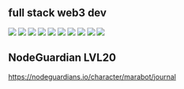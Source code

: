## full stack web3 dev ##
![](https://img.shields.io/badge/solidity-blue)
![](https://img.shields.io/badge/node.js-blue)
![](https://img.shields.io/badge/hardhat-green)
![](https://img.shields.io/badge/foundry-green)
![](https://img.shields.io/badge/truffle-green)
![](https://img.shields.io/badge/git-orange)
![](https://img.shields.io/badge/npm-orange)
![](https://img.shields.io/badge/HTML-yellow)
![](https://img.shields.io/badge/CSS-yellow)
![](https://img.shields.io/badge/javascript-yellow)

##  NodeGuardian LVL20 ##
https://nodeguardians.io/character/marabot/journal
<!--
**marabot/marabot** is a ✨ _special_ ✨ repository because its `README.md` (this file) appears on your GitHub profile.

Here are some ideas to get you started:

- 🔭 I’m currently working on ...
- 🌱 I’m currently learning ...
- 👯 I’m looking to collaborate on ...
- 🤔 I’m looking for help with ...
- 💬 Ask me about ...
- 📫 How to reach me: ...
- 😄 Pronouns: ...
- ⚡ Fun fact: ...
-->
